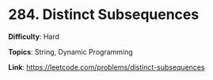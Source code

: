 # 284. Distinct Subsequences

**Difficulty**: Hard

**Topics**: String, Dynamic Programming

**Link**: https://leetcode.com/problems/distinct-subsequences
